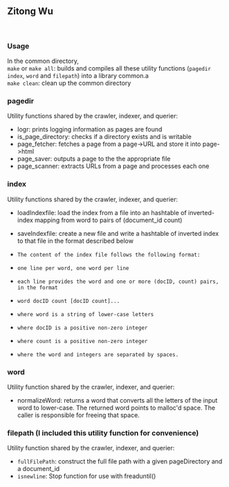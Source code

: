## Zitong Wu

<br >

### Usage
In the common directory,   
`make` or `make all`: builds and compiles all these utility functions (`pagedir` `index`, `word` and `filepath`) into a library common.a  
`make clean`: clean up the common directory

### pagedir

Utility functions shared by the crawler, indexer, and querier:

 *    logr: prints logging information as pages are found
 *    is_page_directory: checks if a directory  exists and is writable
 *    page_fetcher: fetches a page from a page->URL and store it into page->html
 *    page_saver: outputs a page to the the appropriate file
 *    page_scanner: extracts URLs from a page and processes each one


### index
Utility functions shared by the crawler, indexer, and querier:  

* loadIndexfile: load the index from a file into an hashtable of
inverted-index mapping from word to pairs of (document_id count)
*  saveIndexfile: create a new file and write a hashtable of inverted index to that file in the format described below

 *     The content of the index file follows the following format:
 *     one line per word, one word per line
 *     each line provides the word and one or more (docID, count) pairs, in the format
 *     word docID count [docID count]... 
 *     where word is a string of lower-case letters
 *     where docID is a positive non-zero integer
 *     where count is a positive non-zero integer
 *     where the word and integers are separated by spaces.

### word
Utility function shared by the crawler, indexer, and querier:
   
 *    normalizeWord: returns a word that converts all the letters of the input word to lower-case. The returned word points to malloc'd space. The caller is responsible for freeing that space.

 
### filepath (I included this utility function for convenience)
Utility function shared by the crawler, indexer, and querier:

* `fullFilePath`: construct the full file path with a given pageDirectory and a document_id
* `isnewline`: Stop function for use with freaduntil()
